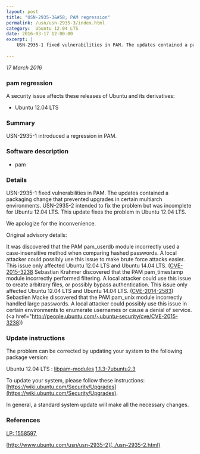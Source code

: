 ```yaml
---
layout: post
title: "USN-2935-3&#58; PAM regression"
permalink: /usn/usn-2935-3/index.html
category:  Ubuntu 12.04 LTS
date: 2016-03-17 12:00:00
excerpt: |
    USN-2935-1 fixed vulnerabilities in PAM. The updates contained a packaging change that prevented upgrades in certain multiarch environments. USN-2935-2 intended to fix the problem but was incomplete for Ubuntu 12.04 LTS. This update fixes the problem in Ubuntu 12.04 LTS.
    
--- 
```

 
 

*17 March 2016*

### pam regression

A security issue affects these releases of Ubuntu and its derivatives:

* Ubuntu 12.04 LTS

### Summary

USN-2935-1 introduced a regression in PAM. 

### Software description

* pam 

### Details

USN-2935-1 fixed vulnerabilities in PAM. The updates contained a packaging change that prevented upgrades in certain multiarch environments. USN-2935-2 intended to fix the problem but was incomplete for Ubuntu 12.04 LTS. This update fixes the problem in Ubuntu 12.04 LTS.

We apologize for the inconvenience.

Original advisory details:

 It was discovered that the PAM pam_userdb module incorrectly used a case-insensitive method when comparing hashed passwords. A local attacker could possibly use this issue to make brute force attacks easier. This issue only affected Ubuntu 12.04 LTS and Ubuntu 14.04 LTS. ([CVE-2015-3238](http://people.ubuntu.com/~ubuntu-security/cve/CVE-2013-7041">CVE-2013-7041</a>) Sebastian Krahmer discovered that the PAM pam_timestamp module incorrectly performed filtering. A local attacker could use this issue to create arbitrary files, or possibly bypass authentication. This issue only affected Ubuntu 12.04 LTS and Ubuntu 14.04 LTS. (<a href="http://people.ubuntu.com/~ubuntu-security/cve/CVE-2014-2583">CVE-2014-2583</a>) Sebastien Macke discovered that the PAM pam_unix module incorrectly handled large passwords. A local attacker could possibly use this issue in certain environments to enumerate usernames or cause a denial of service. (<a href="http://people.ubuntu.com/~ubuntu-security/cve/CVE-2015-3238)) 

### Update instructions

The problem can be corrected by updating your system to the following package version:

Ubuntu 12.04 LTS
 : [libpam-modules](https://launchpad.net/ubuntu/+source/pam) <span> [1.1.3-7ubuntu2.3](https://launchpad.net/ubuntu/+source/pam/1.1.3-7ubuntu2.3) </span> 

To update your system, please follow these instructions: [https://wiki.ubuntu.com/Security/Upgrades](https://wiki.ubuntu.com/Security/Upgrades).

In general, a standard system update will make all the necessary changes. 

### References

 
 [LP: 1558597](https://launchpad.net/bugs/1558597), 

 [http://www.ubuntu.com/usn/usn-2935-2](../usn-2935-2.html)
 


